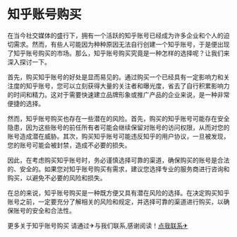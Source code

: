 # 知乎账号购买

在当今社交媒体的盛行下，拥有一个活跃的知乎账号已经成为许多企业和个人的迫切需求。然而，有些人可能因为种种原因无法自行创建一个知乎账号，于是便出现了知乎账号购买的市场。那么，知乎账号购买究竟是一种怎样的选择呢？让我们来深入探讨一下。

首先，购买知乎账号的好处是显而易见的。通过购买一个已经具有一定影响力和关注度的知乎账号，您可以立刻获得大量的关注者和曝光度，省去了自行积累影响力的时间和精力。这对于需要快速建立品牌形象或推广产品的企业来说，是一种非常便捷的选择。

然而，知乎账号购买也存在一些潜在的风险。首先，购买的知乎账号可能存在安全隐患，因为这些账号的前任所有者可能会继续保留对账号的访问权限，从而对您的账号造成潜在威胁。其次，购买知乎账号可能违反知乎的用户协议，一旦被发现，您的账号可能会被封禁，造成不必要的损失。

因此，在考虑购买知乎账号时，务必谨慎选择可靠的渠道，确保购买的账号是合法的、安全的。如果您对知乎账号购买有需求，建议您选择专业的服务商进行咨询和购买，以避免不必要的风险和损失。

在总的来说，知乎账号购买是一种既方便又具有潜在风险的选择。在决定购买知乎账号之前，一定要充分了解相关的风险和规定，并选择可靠的渠道进行购买，以确保账号的安全和合法性。

更多关于知乎账号购买 请通过✈与我们联系,感谢阅读！[点我联系✈](https://web.G208.com)
